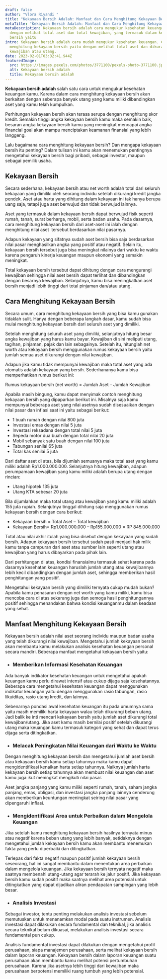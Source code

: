 ```yaml
---
draft: false
author: "Vlora Riyandi "
title: "Kekayaan Bersih Adalah: Manfaat dan Cara Menghitung Kekayaan Bersih"
metaTitle: "Kekayaan Bersih Adalah: Manfaat dan Cara Menghitung Kekayaan Bersih"
metaDescription: Kekayaan bersih adalah cara mengukur kesehatan keuangan mudah
  dengan melihat total aset dan total kewajiban, yang termasuk dalam kekayaan
  bersih yaitu
intro: Kekayaan bersih adalah cara mudah mengukur kesehatan keuangan. Cara
  menghitung kekayaan bersih yaitu dengan melihat total aset dan dikurangi total
  kewajiban atau utang.
date: 2023-02-01T03:32:41.944Z
featuredImage:
  src: https://images.pexels.com/photos/3771100/pexels-photo-3771100.jpeg?auto=compress&cs=tinysrgb&w=1260&h=750&dpr=2
  alt: Kekayaan bersih adalah
  title: Kekayaan bersih adalah
---
```

**Kekayaan bersih adalah** salah satu cara untuk mengukur kesehatan keuangan kamu. Karena dalam cara menghitung kekayaan bersih akan berkaitan dengan seberapa banyak utang yang kamu miliki dibandingkan aset yang kamu telah kumpulkan. 

Perhitungan kekayaan bersih akan terasa serupa dengan menghitung skor kredit. Semakin tinggi angka kekayaan bersih kamu maka semakin baik, besaran angka kekayaan bersih kamu yang meningkat mencapai angka financial goal akan mampu menciptakan keamanan finansial yang lebih langgeng. 

Lalu bagaimana cara menghitung kekayaan bersih? Dan mengapa kekayaan bersih itu penting? Dalam tulisan ini kamu akan menemukan pentingnya mengetahui kekayaan bersih bagi pribadi, sebagai investor, maupun sebagai pemilik usaha.

## Kekayaan Bersih

Secara sederhana, kekayaan bersih atau net worth adalah total dari seluruh kekayaan yang dimiliki oleh seorang individu setelah dikurangi kredit jangka pendek. Aset atau harta yang dihitung dalam kekayaan ini tak hanya berupa uang saja, tetapi juga aset berwujud dan tidak berwujud lainnya.

Aset yang termasuk dalam kekayaan bersih dapat berwujud fisik seperti rumah, tanah, surat berharga, mobil, serta badan usaha. Pada dasarnya, cara menghitung kekayaan bersih dari aset-aset ini ialah dengan menghitung nilai aset  tersebut berdasarkan nilai pasarnya. 

Adapun kekayaan yang sifatnya sudah aset bersih bisa saja berdasarkan nilai pasar menghasilkan angka yang positif atau negatif. Selain itu, kekayaan bersih tersebut juga bisa meningkat nilainya dari waktu ke waktu karena pengaruh kinerja keuangan maupun ekonomi yang semakin meningkat. 

Total kekayaan bersih tersebut dapat dihitung dengan cara mengurangi kewajiban sehingga nilai aset bersih dapat terlihat dan dibandingkan dengan besarnya kewajiban. Selanjutnya, kamu bisa meningkatkan aset bersih menjadi lebih tinggi dari total pinjaman dan/atau utang. 

## Cara Menghitung Kekayaan Bersih

Secara umum, cara menghitung kekayaan bersih yang bisa kamu gunakan tidaklah sulit. Hanya dengan beberapa langkah dasar, kamu sudah bisa mulai menghitung kekayaan bersih dari seluruh aset yang dimiliki. 

Setelah menghitung seluruh aset yang dimiliki, selanjutnya hitung besar angka kewajiban yang harus kamu bayar. Kewajiban di sini meliputi utang, tagihan, pinjaman, pajak dan lain sebagainya. Setelah itu, hitunglah net worth atau kekayaan bersih menggunakan rumus kekayaan bersih yaitu jumlah semua aset dikurangi dengan nilai kewajiban. 

Adapun jika kamu tidak mempunyai kewajiban maka total aset yang ada otomatis adalah kekayaan yang bersih. Sederhananya kamu bisa memperhatikan rumus berikut ini:

Rumus kekayaan bersih (net worth) = Jumlah Aset – Jumlah Kewajiban

Apabila masih bingung, kamu dapat menyimak contoh menghitung kekayaan bersih yang dipaparkan berikut ini. Misalnya saja kamu mempunyai beberapa aset yang nilai asetnya sudah disesuaikan dengan nilai pasar dan inflasi saat ini yaitu sebagai berikut:

* 1 buah rumah dengan nilai 800 juta
* Investasi emas dengan nilai 5 juta
* Investasi reksadana dengan total nilai 5 juta
* Sepeda motor dua buah dengan total nilai 20 juta
* Mobil sebanyak satu buah dengan nilai 100 juta
* Tabungan senilai 65 juta 
* Total kas senilai 5 juta

Dari daftar aset di atas, bila dijumlah semuanya maka total aset yang kamu miliki adalah Rp1.000.000.000. Selanjutnya hitung kewajiban, adapun perumpamaan kewajiban yang kamu miliki adalah berupa utang dengan rincian:

* Utang hipotek 135 juta
* Utang KTA sebesar 20 juta

Bila dijumlahkan maka total utang atau kewajiban yang kamu miliki adalah 155 juta rupiah. Selanjutnya tinggal dihitung saja menggunakan rumus kekayaan bersih dengan cara berikut:

* Kekayaan bersih = Total Aset – Total kewajiban
* Kekayaan Bersih= Rp1.000.000.000 – Rp155.000.000 = RP 845.000.000

Total atau nilai akhir itulah yang bisa disebut dengan kekayaan yang sudah bersih. Adapun kekayaan bersih tersebut sudah pasti menjadi hak milik kamu tanpa campuran dari aset atau sumber lain seperti utang atau kewajiban yang harus dibayarkan pada pihak lain. 

Dari perhitungan di atas, kondisi finansialmu termasuk sehat karena pada dasarnya kesehatan keuangan haruslah jumlah utang atau kewajibannya lebih kecil dibandingkan dengan jumlah aset, sehingga memberikan hasil penghitungan yang positif.

Mengetahui kekayaan bersih yang dimiliki ternyata cukup mudah bukan? Apabila kamu penasaran dengan net worth yang kamu miliki, kamu bisa mencoba cara di atas sekarang juga dan semoga hasil penghitungannya positif sehingga menandakan bahwa kondisi keuanganmu dalam keadaan yang sehat.

## Manfaat Menghitung Kekayaan Bersih

Kekayaan bersih adalah nilai aset seorang individu maupun badan usaha yang telah dikurangi nilai kewajiban. Mengetahui jumlah kekayaan bersih akan membantu kamu melakukan analisis kesehatan keuangan personal secara mandiri. Beberapa manfaat mengetahui kekayaan bersih yaitu:

* ### Memberikan Informasi Kesehatan Keuangan 

Ada banyak indikator kesehatan keuangan untuk mengetahui apakah keuangan kamu perlu dirawat intensif atau cukup dijaga saja kesehatannya. Beberapa cara mengetahui kesehatan keuangan dapat menggunakan indikator keuangan yaitu dengan menggunakan rasio tabungan, rasio likuiditas, rasio utang kredit, dan lainnya.

Sebenarnya pondasi awal kesehatan keuangan itu pada umumnya sama yaitu masih memiliki harta kekayaan walau telah dikurangi beban utang. Jadi balik ke inti mencari kekayaan bersih yaitu jumlah aset dikurangi total kewajiban/utang. Jika aset kamu masih bernilai positif setelah dikurangi utang maka keuangan kamu termasuk kategori yang sehat dan dapat terus dijaga serta ditingkatkan.

* ### Melacak Peningkatan Nilai Keuangan dari Waktu ke Waktu

Dengan menghitung kekayaan bersih dan mengetahui jumlah aset bersih atau kekayaan bersih kamu setiap tahunnya maka kamu dapat mengidentifikasi kenaikan harta setiap tahunnya. Naiknya jumlah harta kekayaan bersih setiap tahunnya akan membuat nilai keuangan dan aset kamu juga ikut meningkat mengikuti nilai pasar.

Aset jangka panjang yang kamu miliki seperti rumah, tanah, saham jangka panjang, emas, obligasi, dan investasi jangka panjang lainnya cenderung akan memberikan keuntungan meningkat seiring nilai pasar yang dipengaruhi inflasi. 

* ### Mengidentifikasi Area untuk Perbaikan dalam Mengelola Keuangan

Jika setelah kamu menghitung kekayaan bersih hasilnya ternyata minus atau negatif karena beban utang yang lebih banyak, setidaknya dengan mengetahui jumlah kekayaan bersih kamu akan membantu menemukan fakta yang perlu diperbaiki dan ditingkatkan.

Terlepas dari fakta negatif maupun positif jumlah kekayaan bersih seseorang, hal ini sangat membantu dalam menentukan area perbaikan dalam mengelola keuangan. Jika kekayaan bersih ternyata negatif maka saatnya membenahi utang-utang agar terarah ke jalur positif. Jika kekayaan bersih kamu sudah positif maka saatnya melihat area potensial untuk ditingkatkan yang dapat dijadikan aliran pendapatan sampingan yang lebih besar.

* ### Analisis Investasi

Sebagai investor, tentu penting melakukan analisis investasi sebelum memutuskan untuk menanamkan modal pada suatu instrumen. Analisis investasi dapat dilakukan secara fundamental dan teknikal, jika analisis secara teknikal belum dikuasai, melakukan analisis investasi secara fundamental pun cukup. 

Analisis fundamental investasi dapat dilakukan dengan mengetahui profil perusahaan, siapa manajemen perusahaan, serta melihat kekayaan bersih dalam laporan keuangan. Kekayaan bersih dalam laporan keuangan suatu perusahaan akan membantu kamu melihat potensi pertumbuhan perusahaan. Karena jika asetnya lebih tinggi dari kewajiban maka perusahaan berpotensi memiliki ruang tumbuh yang lebih potensial.



<!--EndFragment-->